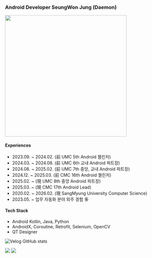 <h3 align="left">Android Developer SeungWon Jung (Daemon)</h3>

<img src="https://github-readme-stats.vercel.app/api?username=tristanjung1006&theme=shadow_red&show_icons=true" style="border-radius: 0; width: 400px; height: auto;">

 <h4>Experiences</h4>
 <ul>
 <li>2023.09. ~ 2024.02. (前 UMC 5th Android 챌린저)</li>
 <li>2024.03. ~ 2024.08. (前 UMC 6th 교내 Android 파트장)</li>
 <li>2024.08. ~ 2025.02. (前 UMC 7th 중앙, 교내 Android 파트장)</li>
 <li>2024.12. ~ 2025.03. (前 CMC 16th Android 챌린저)</li>
 <li>2025.02. ~ (現 UMC 8th 중앙 Android 파트장)</li>
 <li>2025.03. ~ (現 CMC 17th Android Lead)</li>
 <li>2020.02. ~ 2026.02. (現 SangMyung University Computer Science)</li>
 <li>2023.05. ~ 업무 자동화 분야 외주 경험 多</li>
 </ul>

 <h4>Tech Stack</h4>
 <ul>
 <li>Android Kotlin, Java, Python</li>
 <li>AndroidX, Coroutine, Retrofit, Selenium, OpenCV</li>
 <li>QT Designer</li>
 </ul>

 ![Velog GitHub stats](https://velog-github-badge.vercel.app/badge/tristanjung1006?theme=dark&posts=3)

<div align="left">
  <img src="https://img.shields.io/badge/jjjssswww1006@gmail.com-ME-d14836?style=for-the-badge&logo=gmail&link=mailto:jjjssswww1006@gmail.com"/>
  <a href="https://www.reddit.com/user/2000years_later/?utm_source=share&utm_medium=web3x&utm_name=web3xcss&utm_term=1&utm_content=share_button">
    <img src="https://img.shields.io/badge/-Reddit-FF4500?style=for-the-badge&logo=reddit&logoColor=white"/>
  </a>
</div>
